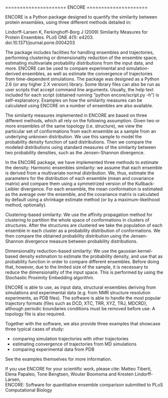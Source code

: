 ===================== ENCORE =====================

ENCORE is a Python package designed to  quantify the similarity
between protein ensembles, using three different methods detailed in:

   Lindorff-Larsen K, Ferkinghoff-Borg J (2009) 
   Similarity Measures for Protein Ensembles. 
   PLoS ONE 4(1): e4203. doi:10.1371/journal.pone.0004203

The package includes facilities for handling ensembles and
trajectories, performing clustering or dimensionality reduction of the
ensemble space, estimating multivariate probability distributions from
the input data, and more. ENCORE can be used to compare experimental
and simulation-derived ensembles, as well as estimate the convergence
of trajectories from time-dependent simulations. The package was
designed as a Python 2.6 (or any higher 2.X version) library. Some
library files can also be run as user scripts that accept command line
arguments. Usually, the help text included for each script (obtained
running “python encore/script.py -h”) is self-explanatory. Examples on
how the similarity measures can be calculated using ENCORE on a number
of ensembles are also available.

The similarity measures implemented in ENCORE are based on three
different methods, which all rely on the following assumption. Given
two or more ensembles of the same topology (i.e. structure), we view
the particular set of conformations from each ensemble as a sample
from an underlying unknown distribution. We use this sample to model
the probability density function of said distributions. Then we
compare the modeled distributions using standard measures of the
similarity between two probability densities, such as the
Jensen-Shannon divergence.
  
In the ENCORE package, we have  implemented three methods to estimate the density:
Harmonic ensembles similarity: we assume that each ensemble is derived
from a multivariate normal distribution. We, thus, estimate the
parameters for the distribution of each ensemble (mean and covariance
matrix) and compare them using a symmetrized version of the
Kullback-Leibler divergence. For each ensemble, the mean conformation
is estimated as the average over the ensemble, and the covariance
matrix is calculated by default using a shrinkage estimate method (or
by a maximum-likelihood method, optionally).

Clustering-based similarity: We use the affinity propagation method
for clustering to partition the whole space of conformations in
clusters of structures. After the structures are clustered we take the
population of each ensemble in each cluster as a probability
distribution of conformations. We then compare the obtained
probability distribution using the Jensen-Shannon divergence measure
between probability distributions.

Dimensionality reduction-based similarity: We use the gaussian
kernel-based density estimation to estimate the probability density,
and use that as probability function in order to compare different
ensembles. Before doing that, however, due to the limited size of the
sample, it is necessary to reduce the dimensionality of the input
space. This is performed by using the Stochastic Proximity Embedding
algorithm.

ENCORE is able to use, as input data, structural ensembles deriving
from simulations and experimental data (e.g. from NMR structure
resolution experiments, as PDB files). The software is able to handle
the most popular trajectory formats (files such as DCD, XTC, TRR, XYZ,
TRJ, MDCRD), although periodic boundaries conditions must be removed
before use. A topology file is also required.

Together with the software, we also provide three examples that showcase three typical cases of study:

* comparing simulation trajectories with other trajectories 
* estimating convergence of trajectories from MD simulations
* comparing  experimental  data from PDB

See the examples themselves for more information.

If you use ENCORE for your scientific work, please cite:
   Matteo Tiberti, Elena Papaleo, Tone Bengtsen, Wouter Boomsma and Kresten Lindorff-Larsen,	
   ENCORE: Software for quantitative ensemble comparison
   submitted to PLoS Computational Biology

